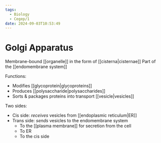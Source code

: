 ```yaml
---
tags:
  - Biology
  - Cegep/1
date: 2024-09-03T10:53:49
---
```


# Golgi Apparatus

Membrane-bound [[organelle]] in the form of [[cisterna|cisternae]]
Part of the [[endomembrane system]]

Functions:

- Modifies [[glycoprotein|glycoproteins]]
- Produces [[polysaccharide|polysaccharides]]
- Sorts & packages proteins into transport [[vesicle|vesicles]]

Two sides:

- Cis side: *receives* vesicles from [[endoplasmic reticulum|ER]]
- Trans side: *sends* vesicles to the endomembrane system
	- To the [[plasma membrane]] for secretion from the cell
	- To ER
	- To the cis side